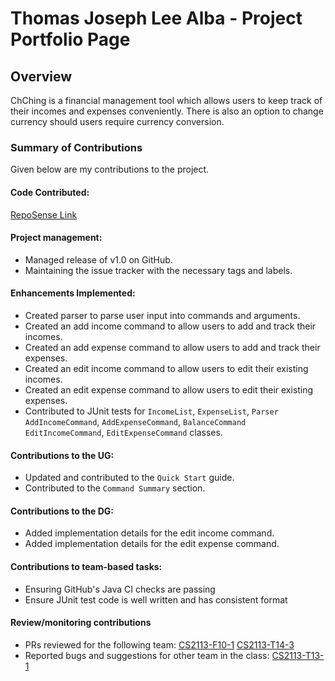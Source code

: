 # Thomas Joseph Lee Alba - Project Portfolio Page
## Overview
ChChing is a financial management tool
which allows users to keep track
of their incomes and expenses conveniently.
There is also an option to change currency should users require currency conversion.

### Summary of Contributions
Given below are my contributions to the project.

#### Code Contributed:
[RepoSense Link](https://nus-cs2113-ay2223s2.github.io/tp-dashboard/?search=&sort=groupTitle&sortWithin=title&timeframe=commit&mergegroup=&groupSelect=groupByRepos&breakdown=true&checkedFileTypes=docs~functional-code~test-code~other&since=2023-02-17&tabOpen=true&tabType=authorship&tabAuthor=thomasjlalba&tabRepo=AY2223S2-CS2113-T12-1%2Ftp%5Bmaster%5D&authorshipIsMergeGroup=false&authorshipFileTypes=docs~functional-code~test-code&authorshipIsBinaryFileTypeChecked=false&authorshipIsIgnoredFilesChecked=false)

#### Project management:
* Managed release of v1.0 on GitHub.
* Maintaining the issue tracker with the necessary tags and labels.

#### Enhancements Implemented:
* Created parser to parse user input into commands and arguments.
* Created an add income command to allow users to add and track their incomes.
* Created an add expense command to allow users to add and track their expenses.
* Created an edit income command to allow users to edit their existing incomes.
* Created an edit expense command to allow users to edit their existing expenses.
* Contributed to JUnit tests for `IncomeList`, `ExpenseList`, `Parser` `AddIncomeCommand`, `AddExpenseCommand`, `BalanceCommand` `EditIncomeCommand`, `EditExpenseCommand` classes.

#### Contributions to the UG:
* Updated and contributed to the `Quick Start` guide.
* Contributed to the `Command Summary` section.

#### Contributions to the DG:
* Added implementation details for the edit income command.
* Added implementation details for the edit expense command.

#### Contributions to team-based tasks:
* Ensuring GitHub's Java CI checks are passing
* Ensure JUnit test code is well written and has consistent format

#### Review/monitoring contributions
* PRs reviewed for the following team: [CS2113-F10-1](https://github.com/AY2223S2-CS2113-F10-1/tp/pull/55) [CS2113-T14-3](https://github.com/nus-cs2113-AY2223S2/tp/pull/31/files/12c169b4ab991a2d549761120feb1c63c7c3ae72#diff-1a95edf069a4136e9cb71bee758b0dc86996f6051f0d438ec2c424557de7160b)
* Reported bugs and suggestions for other team in the class: [CS2113-T13-1](https://github.com/thomasjlalba/ped/issues)
